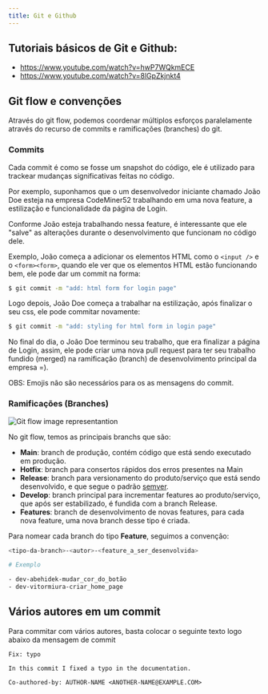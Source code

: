```yaml
---
title: Git e Github
---
```


## Tutoriais básicos de Git e Github:

- https://www.youtube.com/watch?v=hwP7WQkmECE
- https://www.youtube.com/watch?v=8lGpZkjnkt4

## Git flow e convenções

Através do git flow, podemos coordenar múltiplos esforços paralelamente através do recurso de commits e ramificações (branches) do git.

### Commits

Cada commit é como se fosse um snapshot do código, ele é utilizado para trackear mudanças significativas feitas no código.

Por exemplo, suponhamos que o um desenvolvedor iniciante chamado João Doe esteja na empresa CodeMiner52 trabalhando em uma nova feature, a estilização e funcionalidade da página de Login.

Conforme João esteja trabalhando nessa feature, é interessante que ele "salve" as alterações durante o desenvolvimento que funcionam no código dele.

Exemplo, João começa a adicionar os elementos HTML como o `<input />` e o  `<form><form>`, quando ele ver que os elementos HTML estão funcionando bem, ele pode dar um commit na forma:

```bash
$ git commit -m "add: html form for login page"
```

Logo depois, João Doe começa a trabalhar na estilização, após finalizar o seu css, ele pode commitar novamente:

```bash
$ git commit -m "add: styling for html form in login page"
```

No final do dia, o João Doe terminou seu trabalho, que era finalizar a página de Login, assim, ele pode criar uma nova pull request para ter seu trabalho fundido (merged) na ramificação (branch) de desenvolvimento principal da empresa =).

OBS: Emojis não são necessários para os as mensagens do commit.

### Ramificações (Branches)

![Git flow image representantion](https://lh3.googleusercontent.com/70jaEZnESXQ6SssU5uI4yO62JBz6xq2sNrrz8bW_ap2CuWUaQlbKs3j6NyRJnvcvYwAugkW8WzNJX21dZ2SMd9O_1TTpKZT-FsBkYSPy4rUSpJSo2C-WPTaLc2jQ8ancyj1TetXQ)

No git flow, temos as principais branchs que são:

- **Main**: branch de produção, contém código que está sendo executado em produção.
- **Hotfix**: branch para consertos rápidos dos erros presentes na Main
- **Release**: branch para versionamento do produto/serviço que está sendo desenvolvido, e que segue o padrão [semver](https://semver.org/lang/pt-BR/).
- **Develop**: branch principal para incrementar features ao produto/serviço, que após ser estabilizado, é fundida com a branch Release.
- **Features**: branch de desenvolvimento de novas features, para cada nova feature, uma nova branch desse tipo é criada.

Para nomear cada branch do tipo **Feature**, seguimos a convenção:

```bash
<tipo-da-branch>-<autor>-<feature_a_ser_desenvolvida>

# Exemplo

- dev-abehidek-mudar_cor_do_botão
- dev-vitormiura-criar_home_page
```

## Vários autores em um commit

Para commitar com vários autores, basta colocar o seguinte texto logo abaixo da mensagem de commit

```
Fix: typo

In this commit I fixed a typo in the documentation.

Co-authored-by: AUTHOR-NAME <ANOTHER-NAME@EXAMPLE.COM>
```


